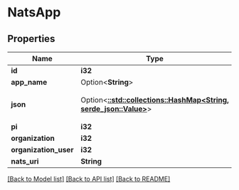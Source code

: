 # NatsApp

## Properties

Name | Type | Description | Notes
------------ | ------------- | ------------- | -------------
**id** | **i32** |  | [readonly]
**app_name** | Option<**String**> |  | [optional]
**json** | Option<[**::std::collections::HashMap<String, serde_json::Value>**](serde_json::Value.md)> | Output of `nsc describe account` | [optional]
**pi** | **i32** |  | 
**organization** | **i32** |  | 
**organization_user** | **i32** |  | 
**nats_uri** | **String** |  | [readonly]

[[Back to Model list]](../README.md#documentation-for-models) [[Back to API list]](../README.md#documentation-for-api-endpoints) [[Back to README]](../README.md)


